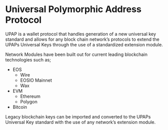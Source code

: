 # Universal Polymorphic Address Protocol
UPAP is a wallet protocol that handles generation of a new universal key standard and allows for any block chain network’s protocols to extend the UPAPs Universal Keys through the use of a standardized extension module.

Network Modules have been built out for current leading blockchain technologies such as;

* EOS
    * Wire
    * EOSIO Mainnet
    * Wax
* EVM
    * Ethereum
    * Polygon
* Bitcoin

Legacy blockchain keys can be imported and converted to the UPAPs Universal Key standard with the use of any network’s extension module.